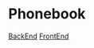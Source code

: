 # Phonebook

[BackEnd](https://stark-woodland-44857.herokuapp.com/api/persons)
[FrontEnd](https://stark-woodland-44857.herokuapp.com)
